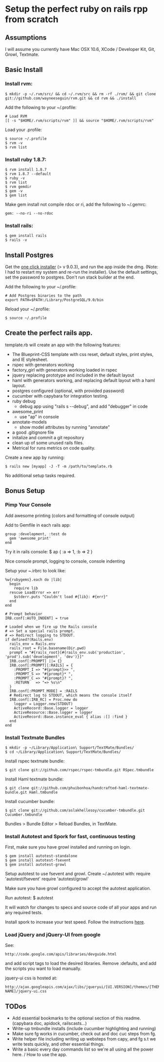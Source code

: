 # Setup the perfect ruby on rails rpp from scratch

## Assumptions

I will assume you currently have Mac OSX 10.6, XCode / Developer Kit, Git, Growl, Textmate.

## Basic Install

### Install rvm:

    $ mkdir -p ~/.rvm/src/ && cd ~/.rvm/src && rm -rf ./rvm/ && git clone git://github.com/wayneeseguin/rvm.git && cd rvm && ./install

Add the following to your ~/.profile:

    # Load RVM
    [[ -s "$HOME/.rvm/scripts/rvm" ]] && source "$HOME/.rvm/scripts/rvm"

Load your .profile:

    $ source ~/.profile
    $ rvm -v
    $ rvm list

### Install ruby 1.8.7:

    $ rvm install 1.8.7
    $ rvm 1.8.7 --default
    $ ruby -v
    $ rvm list
    $ rvm gemdir
    $ gem -v
    $ gem list

Make gem install not compile rdoc or ri, add the following to ~/.gemrc:
  
    gem: --no-ri --no-rdoc

### Install rails:

    $ gem install rails
    $ rails -v

## Install Postgres  

Get the [one click installer](http://www.postgresql.org/download/macosx) (> v 9.0.3), and run the app inside the dmg. (Note: I had to restart my system and re-run the installer). Use the default settings, set the password to postgres. Don't run stack builder at the end.

Add the following to your ~/.profile:

    # Add Postgres binaries to the path
    export PATH=$PATH:/Library/PostgreSQL/9.0/bin

Reload your ~/.profile:

    $ source ~/.profile

## Create the perfect rails app.

template.rb will create an app with the following features:

* The Blueprint-CSS template with css reset, default styles, print styles, and IE stylesheet.
* rspec with generators working
* factory_girl with generators working loaded in rspec
* jquery replacing prototype and included in the default layout
* haml with generators working, and replacing default layout with a haml layout.
* postgres configured (optional, with provided password)
* cucumber with capybara for integration testing.
* ruby debug
  * debug app using "rails s --debug", and add "debugger" in code
* awesome_print
  * use "ap" in console
* annotate-models
  * show model attributes by running "annotate"
* a good .gitignore file
* initalize and commit a git repository
* clean up of some unused rails files.
* Metrical for runs metrics on code quality.

Create a new app by running:

    $ rails new [myapp] -J -T -m /path/to/template.rb

No additional setup tasks required.
    
## Bonus Setup

### Pimp Your Console

Add awesome printing (colors and formatting of console output)

Add to Gemfile in each rails app:

    group :development, :test do
      gem 'awesome_print'
    end

Try it in rails console:
    $ ap { :a => 1, :b => 2 }

Nice console prompt, logging to console, console indenting

Setup your ~.irbrc to look like:

    %w{rubygems}.each do |lib| 
      begin 
        require lib 
      rescue LoadError => err
        $stderr.puts "Couldn't load #{lib}: #{err}"
      end
    end

    # Prompt behavior
    IRB.conf[:AUTO_INDENT] = true

    # Loaded when we fire up the Rails console
    # => Set a special rails prompt.
    # => Redirect logging to STDOUT.   
    if defined?(Rails.env)
      rails_env = Rails.env
      rails_root = File.basename(Dir.pwd)
      prompt = "#{rails_root}[#{rails_env.sub('production', 'prod').sub('development', 'dev')}]"
      IRB.conf[:PROMPT] ||= {}
      IRB.conf[:PROMPT][:RAILS] = {
        :PROMPT_I => "#{prompt}>> ",
        :PROMPT_S => "#{prompt}* ",
        :PROMPT_C => "#{prompt}? ",
        :RETURN   => "=> %s\n" 
      }
      IRB.conf[:PROMPT_MODE] = :RAILS
      # Redirect log to STDOUT, which means the console itself
      IRB.conf[:IRB_RC] = Proc.new do
        logger = Logger.new(STDOUT)
        ActiveRecord::Base.logger = logger
        ActiveResource::Base.logger = logger
        ActiveRecord::Base.instance_eval { alias :[] :find }
      end
    end


### Install Textmate Bundles

    $ mkdir -p ~/Library/Application\ Support/TextMate/Bundles/
    $ cd ~/Library/Application\ Support/TextMate/Bundles/

Install rspec textmate bundle:

    $ git clone git://github.com/rspec/rspec-tmbundle.git RSpec.tmbundle

Install Haml textmate bundle:
    
    $ git clone git://github.com/phuibonhoa/handcrafted-haml-textmate-bundle.git Haml.tmbundle

Install cucumber bundle:

    $ git clone git://github.com/aslakhellesoy/cucumber-tmbundle.git Cucumber.tmbundle
    
Bundles > Bundle Editor > Reload Bundles, in TextMate.
    
### Install Autotest and Spork for fast, continuous testing

First, make sure you have growl installed and running on login.

    $ gem install autotest-standalone
    $ gem install autotest-fsevent
    $ gem install autotest-growl

Setup autotest to use fsevent and growl. Create ~/.autotest with:
  	require 'autotest/fsevent'
  	require 'autotest/growl'

Make sure you have growl configured to accept the autotest application.

Run autotest:
    $ autotest

It will watch for changes to specs and source code of all your apps and run any required tests.

Install spork to increase your test speed. Follow the instructions [here](
http://www.rubyinside.com/how-to-rails-3-and-rspec-2-4336.html).

### Load jQuery and jQuery-UI from google

See: 

    http://code.google.com/apis/libraries/devguide.html 

and add script tags to load the desired libraries. Remove :defaults, and add the scripts you want to load manually.

jquery-ui css is hosted at:
      
    http://ajax.googleapis.com/ajax/libs/jqueryui/[UI.VERSION]/themes/[THEME-NAME]/jquery-ui.css


## TODos

* Add essential bookmarks to the optional section of this readme. (capybara doc, apidock, railscasts...)
* Write-up tmbundle installs (include cucumber highlighting and running)
* Make sure fg works in cucumber, check out and doc cuc steps from fg.
* Write helper file including writing up websteps from capy, and fg s.t we write tests quickly, and other essential things.
* Write a basic every day commands list so we're all using all the power here. / How to use the app.



